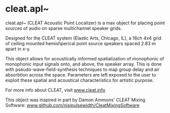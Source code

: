 # cleat.apl~
cleat.apl~ (CLEAT Acoustic Point Localizer) is a max object for placing point sources of audio on sparse multichannel speaker grids.

Designed for the CLEAT system (Elastic Arts, Chicago, IL), a 16ch 4x4 grid of ceiling mounted hemishperical point source speakers spaced 2.83 m apart in x-y. 

This object allows for acoustically informed spatialization of monophonic of monophonic input signals onto, and above, the speaker array. This is done with pseudo-wave-field-synthesis techniques to map group delay and air absorbtion across the space. Parameters are left exposed to the user to exploit these spatial and acoustical characteristics for artistic purpose.

For more info about CLEAT, visit www.cleat.info

This object was inspired in part by Damon Ammons' CLEAT Mixing Software: www.github.com/nisipulsewidth/CleatMixingSoftware
